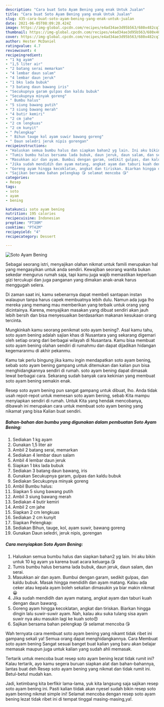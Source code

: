 ```yaml
---
description: "Cara buat Soto Ayam Bening yang enak Untuk Jualan"
title: "Cara buat Soto Ayam Bening yang enak Untuk Jualan"
slug: 435-cara-buat-soto-ayam-bening-yang-enak-untuk-jualan
date: 2021-06-05T08:09:20.424Z
image: https://img-global.cpcdn.com/recipes/e4ad34ae3d95b563/680x482cq70/soto-ayam-bening-foto-resep-utama.jpg
thumbnail: https://img-global.cpcdn.com/recipes/e4ad34ae3d95b563/680x482cq70/soto-ayam-bening-foto-resep-utama.jpg
cover: https://img-global.cpcdn.com/recipes/e4ad34ae3d95b563/680x482cq70/soto-ayam-bening-foto-resep-utama.jpg
author: Hester McDaniel
ratingvalue: 4.7
reviewcount: 4
recipeingredient:
- "1 kg ayam"
- "1,5 liter air"
- "2 batang serai memarkan"
- "4 lembar daun salam"
- "4 lembar daun jeruk"
- "1 bks lada bubuk"
- "3 batang daun bawang iris"
- "Secukupnya garam gulpas dan kaldu bubuk"
- "Secukupnya minyak goreng"
- " Bumbu halus"
- "5 siung bawang putih"
- "3 siung bawang merah"
- "4 butir kemiri"
- "2 cm jahe"
- "2 cm lengkuas"
- "2 cm kunyit"
- " Pelengkap"
- " Bihun tauge kol ayam suwir bawang goreng"
- " Daun seledri jeruk nipis gorengan"
recipeinstructions:
- "Haluskan semua bumbu halus dan siapkan bahan2 yg lain. Ini aku bikin untuk 10 kg ayam ya karena buat acara keluarga.😘"
- "Tumis bumbu halus bersama lada bubuk, daun jeruk, daun salam, dan serai."
- "Masukkan air dan ayam. Bumbui dengan garam, sedikit gulpas, dan kaldu bubuk. Masak hingga mendidih dan ayam matang. Kalau ada ceker atau kepala ayam boleh sekalian dimasukin ya biar makin nikmat😀"
- "Jika sudah mendidih dan ayam matang, angkat ayam dan taburi kuah dengan daun bawang."
- "Goreng ayam hingga kecoklatan, angkat dan tiriskan. Biarkan hingga dingin lalu suwir-suwir ayam. Nah, kalau aku suka tulang sisa ayam suwir nya aku masukin lagi ke kuah soto😍"
- "Sajikan bersama bahan pelengkap 😘 selamat mencoba 😘"
categories:
- Resep
tags:
- soto
- ayam
- bening

katakunci: soto ayam bening 
nutrition: 195 calories
recipecuisine: Indonesian
preptime: "PT30M"
cooktime: "PT42M"
recipeyield: "4"
recipecategory: Dessert

---
```



![Soto Ayam Bening](https://img-global.cpcdn.com/recipes/e4ad34ae3d95b563/680x482cq70/soto-ayam-bening-foto-resep-utama.jpg)

Sebagai seorang istri, menyajikan olahan nikmat untuk famili merupakan hal yang mengasyikan untuk anda sendiri. Kewajiban seorang  wanita bukan sekedar mengurus rumah saja, tapi kamu juga wajib memastikan keperluan gizi tercukupi dan juga panganan yang dimakan anak-anak harus menggugah selera.

Di zaman  saat ini, kamu sebenarnya dapat membeli santapan instan walaupun tanpa harus capek membuatnya lebih dulu. Namun ada juga lho mereka yang memang mau memberikan yang terbaik untuk orang yang dicintainya. Karena, menyajikan masakan yang dibuat sendiri akan jauh lebih bersih dan bisa menyesuaikan berdasarkan makanan kesukaan orang tercinta. 



Mungkinkah kamu seorang penikmat soto ayam bening?. Asal kamu tahu, soto ayam bening adalah sajian khas di Nusantara yang sekarang digemari oleh setiap orang dari berbagai wilayah di Nusantara. Kamu bisa membuat soto ayam bening olahan sendiri di rumahmu dan dapat dijadikan hidangan kegemaranmu di akhir pekanmu.

Kamu tak perlu bingung jika kamu ingin mendapatkan soto ayam bening, sebab soto ayam bening gampang untuk ditemukan dan kalian pun bisa menghidangkannya sendiri di rumah. soto ayam bening dapat dimasak lewat berbagai cara. Sekarang sudah banyak cara kekinian yang membuat soto ayam bening semakin enak.

Resep soto ayam bening pun sangat gampang untuk dibuat, lho. Anda tidak usah repot-repot untuk memesan soto ayam bening, sebab Kita mampu menyiapkan sendiri di rumah. Untuk Kita yang hendak mencobanya, dibawah ini merupakan cara untuk membuat soto ayam bening yang nikamat yang bisa Kalian buat sendiri.

<!--inarticleads1-->

##### Bahan-bahan dan bumbu yang digunakan dalam pembuatan Soto Ayam Bening:

1. Sediakan 1 kg ayam
1. Gunakan 1,5 liter air
1. Ambil 2 batang serai, memarkan
1. Sediakan 4 lembar daun salam
1. Ambil 4 lembar daun jeruk
1. Siapkan 1 bks lada bubuk
1. Sediakan 3 batang daun bawang, iris
1. Gunakan Secukupnya garam, gulpas dan kaldu bubuk
1. Sediakan Secukupnya minyak goreng
1. Ambil  Bumbu halus:
1. Siapkan 5 siung bawang putih
1. Ambil 3 siung bawang merah
1. Sediakan 4 butir kemiri
1. Ambil 2 cm jahe
1. Siapkan 2 cm lengkuas
1. Sediakan 2 cm kunyit
1. Siapkan  Pelengkap:
1. Sediakan  Bihun, tauge, kol, ayam suwir, bawang goreng
1. Gunakan  Daun seledri, jeruk nipis, gorengan




<!--inarticleads2-->

##### Cara menyiapkan Soto Ayam Bening:

1. Haluskan semua bumbu halus dan siapkan bahan2 yg lain. Ini aku bikin untuk 10 kg ayam ya karena buat acara keluarga.😘
1. Tumis bumbu halus bersama lada bubuk, daun jeruk, daun salam, dan serai.
1. Masukkan air dan ayam. Bumbui dengan garam, sedikit gulpas, dan kaldu bubuk. Masak hingga mendidih dan ayam matang. Kalau ada ceker atau kepala ayam boleh sekalian dimasukin ya biar makin nikmat😀
1. Jika sudah mendidih dan ayam matang, angkat ayam dan taburi kuah dengan daun bawang.
1. Goreng ayam hingga kecoklatan, angkat dan tiriskan. Biarkan hingga dingin lalu suwir-suwir ayam. Nah, kalau aku suka tulang sisa ayam suwir nya aku masukin lagi ke kuah soto😍
1. Sajikan bersama bahan pelengkap 😘 selamat mencoba 😘




Wah ternyata cara membuat soto ayam bening yang nikamt tidak ribet ini gampang sekali ya! Semua orang dapat menghidangkannya. Cara Membuat soto ayam bening Sangat sesuai banget buat kalian yang baru akan belajar memasak maupun juga untuk kalian yang sudah ahli memasak.

Tertarik untuk mencoba buat resep soto ayam bening lezat tidak rumit ini? Kalau tertarik, ayo kamu segera buruan siapkan alat dan bahan-bahannya, lantas buat deh Resep soto ayam bening yang nikmat dan tidak rumit ini. Betul-betul mudah kan. 

Jadi, ketimbang kita berfikir lama-lama, yuk kita langsung saja sajikan resep soto ayam bening ini. Pasti kalian tiidak akan nyesel sudah bikin resep soto ayam bening nikmat simple ini! Selamat mencoba dengan resep soto ayam bening lezat tidak ribet ini di tempat tinggal masing-masing,ya!.

